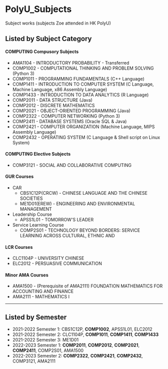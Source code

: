 # PolyU_Subjects
Subject works (subjects Zoe attended in HK PolyU)

## Listed by Subject Category

#### COMPUTING Compusory Subjects
- AMA1104 - INTRODUCTORY PROBABILITY - Transferred
- COMP1002 - COMPUTATIONAL THINKING AND PROBLEM SOLVING (Python 3)
- COMP1011 - PROGRAMMING FUNDAMENTALS (C++ Language)
- COMP1411 - INTRODUCTION TO COMPUTER SYSTEM (C Language, Machine Language, x86 Assembly Language)
- COMP1433 - INTRODUCTION TO DATA ANALYTICS (R Language)
- COMP2011 - DATA STRUCTURE (Java)
- COMP2012 - DISCRETE MATHEMATICS
- COMP2021 - OBJECT-ORIENTED PROGRAMMING (Java)
- COMP2322 - COMPUTER NETWORKING (Python 3)
- COMP2411 - DATABASE SYSTEMS (Oracle SQL & Java)
- COMP2421 - COMPUTER ORGANIZATION (Machine Language, MIPS Assembly Language)
- COMP2432 - OPERATING SYSTEM (C Language & Shell script on Linux System)

#### COMPUTING Elective Subjects
- COMP3121 - SOCIAL AND COLLABORATIVE COMPUTING

#### GUR Courses
- CAR
  - CBS1C12P(CRCW) - CHINESE LANGUAGE AND THE CHINESE SOCIETIES
  - ME1D01(EREW) - ENGINEERING AND ENVIRONMENTAL MANAGEMENT
- Leadership Course
  - APSS1L01 - TOMORROW'S LEADER
- Service Learning Course
  - COMP2S01 - TECHNOLOGY BEYOND BORDERS: SERVICE LEARNING ACROSS CULTURAL, ETHNIC AND

#### LCR Courses
- CLC1104P - UNIVERSITY CHINESE
- ELC2012 - PERSUASIVE COMMUNICATION

#### Minor AMA Courses
- AMA1500 - (Prerequisite of AMA2111) FOUNDATION MATHEMATICS FOR ACCOUNTING AND FINANCE
- AMA2111 - MATHEMATICS I

---

## Listed by Semester
- 2021-2022 Semester 1: CBS1C12P, **COMP1002**, APSS1L01, ELC2012 
- 2021-2022 Semester 2: CLC1104P, **COMP1011**, **COMP1411**, **COMP1433**
- 2021-2022 Semester 3: ME1D01
- 2022-2023 Semester 1: **COMP2011**, **COMP2012**, **COMP2021**, **COMP2411**, COMP2S01, AMA1500
- 2022-2023 Semester 2: **COMP2322**, **COMP2421**, **COMP2432**, COMP3121, AMA2111
